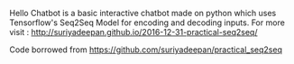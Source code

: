 Hello Chatbot is a basic interactive chatbot made on python which uses Tensorflow's Seq2Seq Model for encoding and decoding inputs. For more visit : http://suriyadeepan.github.io/2016-12-31-practical-seq2seq/

Code borrowed from https://github.com/suriyadeepan/practical_seq2seq
